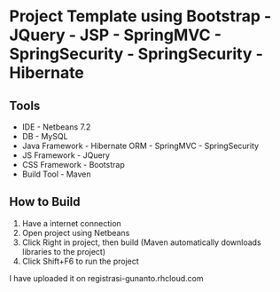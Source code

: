 Project Template using Bootstrap - JQuery - JSP - SpringMVC - SpringSecurity - SpringSecurity - Hibernate
===================

Tools
-------------------
* IDE - Netbeans 7.2
* DB - MySQL
* Java Framework - Hibernate ORM - SpringMVC - SpringSecurity
* JS Framework - JQuery
* CSS Framework - Bootstrap
* Build Tool - Maven

How to Build
-------------------
1. Have a internet connection
2. Open project using Netbeans
3. Click Right in project, then build 
    (Maven automatically downloads libraries to the project)
4. Click Shift+F6 to run the project

I have uploaded it on registrasi-gunanto.rhcloud.com